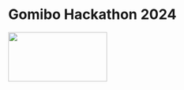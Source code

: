 # Gomibo Hackathon 2024 
<img src="https://werkenbijbelsimpel.nl/wp-content/uploads/2023/01/Belsimpel-A-Gomibo-company_RGB_op-wit.svg" width="200" height="100">